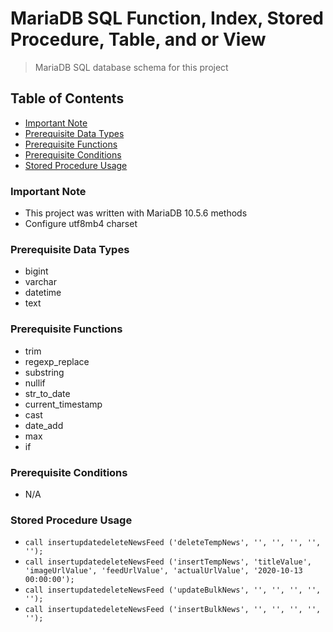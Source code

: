 # MariaDB SQL Function, Index, Stored Procedure, Table, and or View
> MariaDB SQL database schema for this project

## Table of Contents
* [Important Note](#important-note)
* [Prerequisite Data Types](#prerequisite-data-types)
* [Prerequisite Functions](#prerequisite-functions)
* [Prerequisite Conditions](#prerequisite-conditions)
* [Stored Procedure Usage](#stored-procedure-usage)

### **Important Note**
* This project was written with MariaDB 10.5.6 methods
* Configure utf8mb4 charset

### Prerequisite Data Types
* bigint
* varchar
* datetime
* text

### Prerequisite Functions
* trim
* regexp_replace
* substring
* nullif
* str_to_date
* current_timestamp
* cast
* date_add
* max
* if

### Prerequisite Conditions
* N/A

### Stored Procedure Usage
* `call insertupdatedeleteNewsFeed ('deleteTempNews', '', '', '', '', '');`
* `call insertupdatedeleteNewsFeed ('insertTempNews', 'titleValue', 'imageUrlValue', 'feedUrlValue', 'actualUrlValue', '2020-10-13 00:00:00');`
* `call insertupdatedeleteNewsFeed ('updateBulkNews', '', '', '', '', '');`
* `call insertupdatedeleteNewsFeed ('insertBulkNews', '', '', '', '', '');`
